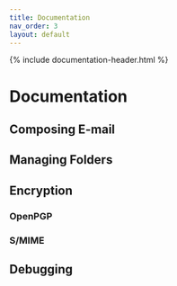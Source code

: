 ```yaml
---
title: Documentation 
nav_order: 3 
layout: default
---
```


{% include documentation-header.html %}

# Documentation

## Composing E-mail

## Managing Folders

## Encryption

### OpenPGP

### S/MIME

## Debugging
